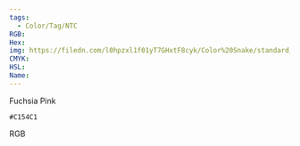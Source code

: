 ```yaml
---
tags:
  - Color/Tag/NTC
RGB:
Hex:
img: https://filedn.com/l0hpzxl1f01yT7GHxtF8cyk/Color%20Snake/standard_csv_to_svg/C154C1.svg
CMYK:
HSL:
Name:
---
```

Fuchsia Pink
```palette
#C154C1
```
RGB

